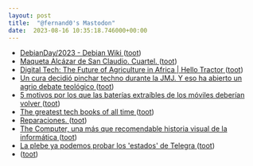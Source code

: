 ```yaml
---
layout: post
title:  "@fernand0's Mastodon"
date:  2023-08-16 10:35:18.746000+00:00
---
```

*  [DebianDay/2023 - Debian Wiki   ](https://wiki.debian.org/DebianDay/2023) ([toot](https://mastodon.social/@fernand0/110898847333906584))
*  [Maqueta Alcázar de San Claudio. Cuartel. ](https://www.flickr.com/photos/fernand0/53095204663) ([toot](https://mastodon.social/@fernand0/110898838883966539))
*  [Digital Tech: The Future of Agriculture in Africa \| Hello Tractor ](https://hellotractor.com/digital-tech-the-future-of-agriculture-in-africa) ([toot](https://mastodon.social/@fernand0/110898661850468819))
*  [Un cura decidió pinchar techno durante la JMJ. Y eso ha abierto un agrio debate teológico ](https://www.xataka.com/magnet/cura-decidio-pinchar-techno-durante-jmj-eso-ha-abierto-agrio-debate-teologic) ([toot](https://mastodon.social/@fernand0/110898423211409954))
*  [5 motivos por los que las baterías extraíbles de los móviles deberían volver ](https://wwwhatsnew.com/2023/07/31/5-motivos-por-los-que-las-baterias-extraibles-de-los-moviles-deberian-volver) ([toot](https://mastodon.social/@fernand0/110898197991161861))
*  [The greatest tech books of all time ](https://www.theverge.com/c/23771068/best-tech-books-nonfiction-recommendation) ([toot](https://mastodon.social/@fernand0/110894826944198918))
*  [Reparaciones. ](https://avecesunafoto.wordpress.com/2023/08/15/reparaciones) ([toot](https://mastodon.social/@fernand0/110894806603445023))
*  [The Computer, una más que recomendable historia visual de la informática ](https://www.microsiervos.com/archivo/libros/the-computer-taschen-historia-visual-informatica.htm) ([toot](https://mastodon.social/@fernand0/110894636963414704))
*  [La plebe ya podemos probar los &#39;estados&#39; de Telegra ](https://mastodon.social/@fernand0/110894618981783642) ([toot](https://mastodon.social/@fernand0/110894618981783642))
*  [ ](https://mastodon.social/users/fernand0/statuses/110894476893728748/activity) ([toot](https://mastodon.social/users/fernand0/statuses/110894476893728748/activity))
